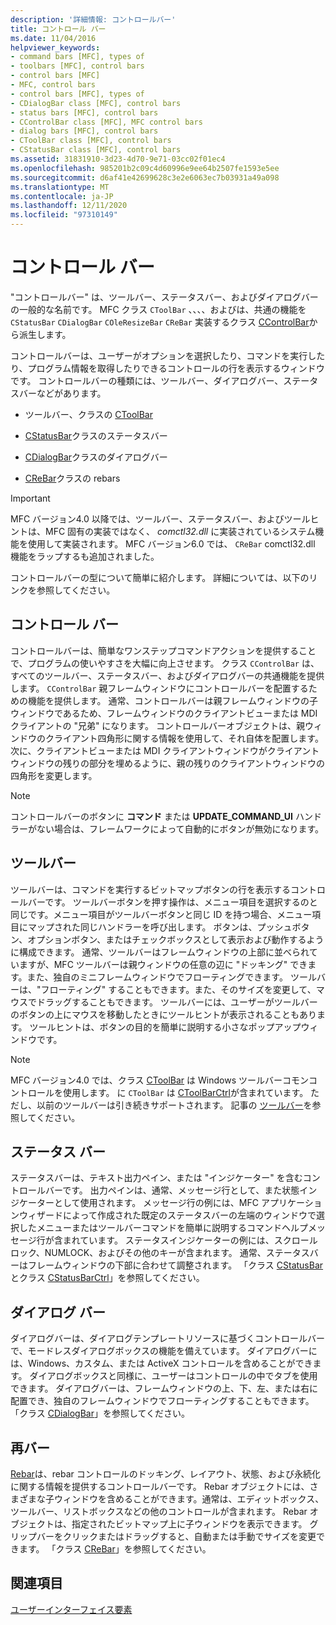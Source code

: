 ```yaml
---
description: '詳細情報: コントロールバー'
title: コントロール バー
ms.date: 11/04/2016
helpviewer_keywords:
- command bars [MFC], types of
- toolbars [MFC], control bars
- control bars [MFC]
- MFC, control bars
- control bars [MFC], types of
- CDialogBar class [MFC], control bars
- status bars [MFC], control bars
- CControlBar class [MFC], MFC control bars
- dialog bars [MFC], control bars
- CToolBar class [MFC], control bars
- CStatusBar class [MFC], control bars
ms.assetid: 31831910-3d23-4d70-9e71-03cc02f01ec4
ms.openlocfilehash: 985201b2c09c4d60996e9ee64b2507fe1593e5ee
ms.sourcegitcommit: d6af41e42699628c3e2e6063ec7b03931a49a098
ms.translationtype: MT
ms.contentlocale: ja-JP
ms.lasthandoff: 12/11/2020
ms.locfileid: "97310149"
---
```

# <a name="control-bars"></a>コントロール バー

"コントロールバー" は、ツールバー、ステータスバー、およびダイアログバーの一般的な名前です。 MFC クラス `CToolBar` 、、、、およびは、共通の機能を `CStatusBar` `CDialogBar` `COleResizeBar` `CReBar` 実装するクラス [CControlBar](reference/ccontrolbar-class.md)から派生します。

コントロールバーは、ユーザーがオプションを選択したり、コマンドを実行したり、プログラム情報を取得したりできるコントロールの行を表示するウィンドウです。 コントロールバーの種類には、ツールバー、ダイアログバー、ステータスバーなどがあります。

- ツールバー、クラスの [CToolBar](reference/ctoolbar-class.md)

- [CStatusBar](reference/cstatusbar-class.md)クラスのステータスバー

- [CDialogBar](reference/cdialogbar-class.md)クラスのダイアログバー

- [CReBar](reference/crebar-class.md)クラスの rebars

> [!IMPORTANT]
> MFC バージョン4.0 以降では、ツールバー、ステータスバー、およびツールヒントは、MFC 固有の実装ではなく、 *comctl32.dll* に実装されているシステム機能を使用して実装されます。 MFC バージョン6.0 では、 `CReBar` comctl32.dll 機能をラップするも追加されました。

コントロールバーの型について簡単に紹介します。 詳細については、以下のリンクを参照してください。

## <a name="control-bars"></a>コントロール バー

コントロールバーは、簡単なワンステップコマンドアクションを提供することで、プログラムの使いやすさを大幅に向上させます。 クラス `CControlBar` は、すべてのツールバー、ステータスバー、およびダイアログバーの共通機能を提供します。 `CControlBar` 親フレームウィンドウにコントロールバーを配置するための機能を提供します。 通常、コントロールバーは親フレームウィンドウの子ウィンドウであるため、フレームウィンドウのクライアントビューまたは MDI クライアントの "兄弟" になります。 コントロールバーオブジェクトは、親ウィンドウのクライアント四角形に関する情報を使用して、それ自体を配置します。 次に、クライアントビューまたは MDI クライアントウィンドウがクライアントウィンドウの残りの部分を埋めるように、親の残りのクライアントウィンドウの四角形を変更します。

> [!NOTE]
> コントロールバーのボタンに **コマンド** または **UPDATE_COMMAND_UI** ハンドラーがない場合は、フレームワークによって自動的にボタンが無効になります。

## <a name="toolbars"></a>ツールバー

ツールバーは、コマンドを実行するビットマップボタンの行を表示するコントロールバーです。 ツールバーボタンを押す操作は、メニュー項目を選択するのと同じです。メニュー項目がツールバーボタンと同じ ID を持つ場合、メニュー項目にマップされた同じハンドラーを呼び出します。 ボタンは、プッシュボタン、オプションボタン、またはチェックボックスとして表示および動作するように構成できます。 通常、ツールバーはフレームウィンドウの上部に並べられていますが、MFC ツールバーは親ウィンドウの任意の辺に "ドッキング" できます。また、独自のミニフレームウィンドウでフローティングできます。 ツールバーは、"フローティング" することもできます。また、そのサイズを変更して、マウスでドラッグすることもできます。 ツールバーには、ユーザーがツールバーのボタンの上にマウスを移動したときにツールヒントが表示されることもあります。 ツールヒントは、ボタンの目的を簡単に説明する小さなポップアップウィンドウです。

> [!NOTE]
> MFC バージョン4.0 では、クラス [CToolBar](reference/ctoolbar-class.md) は Windows ツールバーコモンコントロールを使用します。 に `CToolBar` は [CToolBarCtrl](reference/ctoolbarctrl-class.md)が含まれています。 ただし、以前のツールバーは引き続きサポートされます。 記事の [ツールバー](mfc-toolbar-implementation.md)を参照してください。

## <a name="status-bars"></a>ステータス バー

ステータスバーは、テキスト出力ペイン、または "インジケーター" を含むコントロールバーです。 出力ペインは、通常、メッセージ行として、また状態インジケーターとして使用されます。 メッセージ行の例には、MFC アプリケーションウィザードによって作成された既定のステータスバーの左端のウィンドウで選択したメニューまたはツールバーコマンドを簡単に説明するコマンドヘルプメッセージ行が含まれています。 ステータスインジケーターの例には、スクロールロック、NUMLOCK、およびその他のキーが含まれます。 通常、ステータスバーはフレームウィンドウの下部に合わせて調整されます。 「クラス [CStatusBar](reference/cstatusbar-class.md) とクラス [CStatusBarCtrl](reference/cstatusbarctrl-class.md)」を参照してください。

## <a name="dialog-bars"></a>ダイアログ バー

ダイアログバーは、ダイアログテンプレートリソースに基づくコントロールバーで、モードレスダイアログボックスの機能を備えています。 ダイアログバーには、Windows、カスタム、または ActiveX コントロールを含めることができます。 ダイアログボックスと同様に、ユーザーはコントロールの中でタブを使用できます。 ダイアログバーは、フレームウィンドウの上、下、左、または右に配置でき、独自のフレームウィンドウでフローティングすることもできます。 「クラス [CDialogBar](reference/cdialogbar-class.md)」を参照してください。

## <a name="rebars"></a>再バー

[Rebar](using-crebarctrl.md)は、rebar コントロールのドッキング、レイアウト、状態、および永続化に関する情報を提供するコントロールバーです。 Rebar オブジェクトには、さまざまな子ウィンドウを含めることができます。通常は、エディットボックス、ツールバー、リストボックスなどの他のコントロールが含まれます。 Rebar オブジェクトは、指定されたビットマップ上に子ウィンドウを表示できます。 グリップバーをクリックまたはドラッグすると、自動または手動でサイズを変更できます。 「クラス [CReBar](reference/crebar-class.md)」を参照してください。

## <a name="see-also"></a>関連項目

[ユーザーインターフェイス要素](user-interface-elements-mfc.md)
